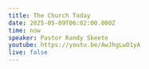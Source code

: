 ```yaml
---
title: The Church Today
date: 2025-05-09T06:02:00.000Z
time: now
speaker: Pastor Randy Skeete
youtube: https://youtu.be/AwJhgLwO1yA
live: false
---
```

